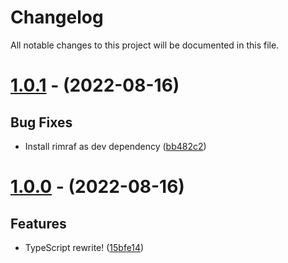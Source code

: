 # Changelog

All notable changes to this project will be documented in this file.

# [1.0.1](https://github.com/HarryPotterGirlzz/Ginny-Weasley/compare/1.0.0...1.0.1) - (2022-08-16)

## Bug Fixes

- Install rimraf as dev dependency ([bb482c2](https://github.com/HarryPotterGirlzz/Ginny-Weasley/commit/bb482c280b73c622f1b2b15d7671ab407935c4f3))

# [1.0.0](https://github.com/HarryPotterGirlzz/Ginny-Weasley/tree/1.0.0) - (2022-08-16)

## Features

- TypeScript rewrite! ([15bfe14](https://github.com/HarryPotterGirlzz/Ginny-Weasley/commit/15bfe14165f5a1f40770929323dd9da626ce2f3d))

